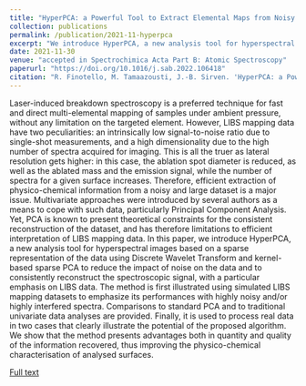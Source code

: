 ```yaml
---
title: "HyperPCA: a Powerful Tool to Extract Elemental Maps from Noisy Data Obtained in LIBS Mapping of Materials"
collection: publications
permalink: /publication/2021-11-hyperpca
excerpt: "We introduce HyperPCA, a new analysis tool for hyperspectral images to consistently reconstruct the spectroscopic signal, with a particular emphasis on LIBS data."
date: 2021-11-30
venue: "accepted in Spectrochimica Acta Part B: Atomic Spectroscopy"
paperurl: "https://doi.org/10.1016/j.sab.2022.106418"
citation: "R. Finotello, M. Tamaazousti, J.-B. Sirven. 'HyperPCA: a Powerful Tool to Extract Elemental Maps from Noisy Data Obtained in LIBS Mapping of Materials'. Accepted in Spectrochimica Acta Part B: Atomic Spectroscopy."
---
```

Laser-induced breakdown spectroscopy is a preferred technique for fast and direct multi-elemental mapping of samples under ambient pressure, without any limitation on the targeted element. However, LIBS mapping data have two peculiarities: an intrinsically low signal-to-noise ratio due to single-shot measurements, and a high dimensionality due to the high number of spectra acquired for imaging. This is all the truer as lateral resolution gets higher: in this case, the ablation spot diameter is reduced, as well as the ablated mass and the emission signal, while the number of spectra for a given surface increases. Therefore, efficient extraction of physico-chemical information from a noisy and large dataset is a major issue. Multivariate approaches were introduced by several authors as a means to cope with such data, particularly Principal Component Analysis. Yet, PCA is known to present theoretical constraints for the consistent reconstruction of the dataset, and has therefore limitations to efficient interpretation of LIBS mapping data. In this paper, we introduce HyperPCA, a new analysis tool for hyperspectral images based on a sparse representation of the data using Discrete Wavelet Transform and kernel-based sparse PCA to reduce the impact of noise on the data and to consistently reconstruct the spectroscopic signal, with a particular emphasis on LIBS data. The method is first illustrated using simulated LIBS mapping datasets to emphasize its performances with highly noisy and/or highly interfered spectra. Comparisons to standard PCA and to traditional univariate data analyses are provided. Finally, it is used to process real data in two cases that clearly illustrate the potential of the proposed algorithm. We show that the method presents advantages both in quantity and quality of the information recovered, thus improving the physico-chemical characterisation of analysed surfaces.

[Full text](https://arxiv.org/abs/2111.15187)
